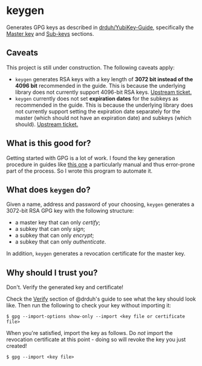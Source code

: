 # keygen

Generates GPG keys as described in
[drduh/YubiKey-Guide](https://github.com/drduh/YubiKey-Guide/blob/010accf86451eca0a933c70b9b74b822796d78e3/README.md),
specifically the [Master
key](https://github.com/drduh/YubiKey-Guide/blob/010accf86451eca0a933c70b9b74b822796d78e3/README.md#master-key)
and
[Sub-keys](https://github.com/drduh/YubiKey-Guide/blob/010accf86451eca0a933c70b9b74b822796d78e3/README.md#sub-keys)
sections.

## Caveats

This project is still under construction. The following caveats apply:

- `keygen` generates RSA keys with a key length of **3072 bit instead of the
  4096 bit** recommended in the guide. This is because the underlying library
  does not currently support 4096-bit RSA keys.
  [Upstream ticket.](https://gitlab.com/sequoia-pgp/sequoia/issues/367)
- `keygen` currently does not set **expiration dates** for the subkeys as
  recommended in the guide. This is because the underlying library does not
  currently support setting the expiration date separately for the master
  (which should not have an expiration date) and subkeys (which should).
  [Upstream ticket.](https://gitlab.com/sequoia-pgp/sequoia/issues/366)

## What is this good for?

Getting started with GPG is a lot of work. I found the key generation procedure
in guides like [this
one](https://github.com/drduh/YubiKey-Guide/blob/010accf86451eca0a933c70b9b74b822796d78e3/README.md)
a particularly manual and thus error-prone part of the process. So I wrote this
program to automate it.

## What does `keygen` do?

Given a name, address and password of your choosing, `keygen` generates a
3072-bit RSA GPG key with the following structure:

- a master key that can only _certify_;
- a subkey that can only _sign_;
- a subkey that can only _encrypt_;
- a subkey that can only _authenticate_.

In addition, `keygen` generates a revocation certificate for the master key.

## Why should I trust you?

Don't. Verify the generated key and certificate!

Check the
[Verify](https://github.com/drduh/YubiKey-Guide/blob/010accf86451eca0a933c70b9b74b822796d78e3/README.md#sub-keys)
section of @drduh's guide to see what the key should look like. Then run the
following to check your key without importing it:

```console
$ gpg --import-options show-only --import <key file or certificate file>
```

When you're satisfied, import the key as follows. Do _not_ import the
revocation certificate at this point - doing so will revoke the key you just
created!

```console
$ gpg --import <key file>
```
